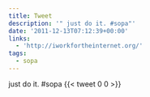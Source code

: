 ```yaml
---
title: Tweet
description: '" just do it. #sopa"'
date: '2011-12-13T07:12:39+00:00'
links:
  - 'http://iworkfortheinternet.org/'
tags:
  - sopa
---
```

 just do it. #sopa
      {{< tweet 0 0 >}}
    

